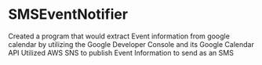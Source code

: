 # SMSEventNotifier

Created a program that would extract Event information from google calendar by utilizing the Google Developer Console and its Google Calendar API
Utilized AWS SNS to publish Event Information to send as an SMS

